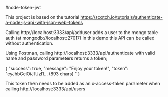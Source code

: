 #node-token-jwt

This project is based on the tutorial https://scotch.io/tutorials/authenticate-a-node-js-api-with-json-web-tokens

Calling http://localhost:3333/api/adduser adds a user to the mongo table auth (at mongodb://localhost:27017) In this demo this API can be called without authentication.

Using Postman, calling http://localhost:3333/api/authenticate with valid name and password parameters returns a token;

{
  "success": true,
  "message": "Enjoy your token!",
  "token": "eyJhbGciOiJIUzI1... (893 chars) "
}

This token then needs to be added as an x-access-taken parameter when calling http://localhost:3333/api/users

